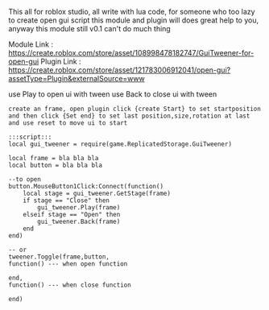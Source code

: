 This all for roblox studio, all write with lua code, for someone who too lazy to create open gui script this module and plugin will does great help to you, anyway this module still v0.1 can't do much thing

Module Link : https://create.roblox.com/store/asset/108998478182747/GuiTweener-for-open-gui
Plugin Link : https://create.roblox.com/store/asset/121783006912041/open-gui?assetType=Plugin&externalSource=www

use Play to open ui with tween
use Back to close ui with tween
 	
 	create an frame, open plugin click {create Start} to set startposition
 	and then click {Set end} to set last position,size,rotation at last
 	and use reset to move ui to start
 	
 	:::script:::
 	local gui_tweener = require(game.ReplicatedStorage.GuiTweener)
 	
	local frame = bla bla bla
	local button = bla bla bla
	
	--to open
	button.MouseButton1Click:Connect(function()
		local stage = gui_tweener.GetStage(frame)
		if stage == "Close" then
			gui_tweener.Play(frame)
		elseif stage == "Open" then
			gui_tweener.Back(frame)
		end
	end)
	
	-- or
	tweener.Toggle(frame,button,
	function() --- when open function
		
	end,
	function() --- when close function
		
	end)


 
